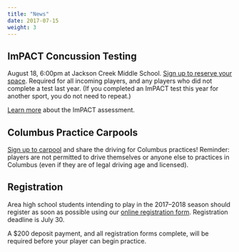 ```yaml
---
title: "News"
date: 2017-07-15
weight: 3
---
```


<!--- 
<img class="image main" src="sponsor-placeholder.png">
--->

ImPACT Concussion Testing
-------------------------
August 18, 6:00pm at Jackson Creek Middle School.
[Sign up to reserve your space][impact]. Required for all incoming
players, and any players who did not complete a test last year.
(If you completed an ImPACT test this year for another sport, you do
not need to repeat.)

[Learn more][impacttest] about the ImPACT assessment.

Columbus Practice Carpools
--------------------------
[Sign up to carpool][carpool] and share the driving for Columbus practices!
Reminder: players are not permitted to drive
themselves or anyone else to practices in Columbus (even if they are
of legal driving age and licensed).

[carpool]: http://www.signupgenius.com/go/10c084bacaa28a0fa7-blades6

Registration
------------
Area high school students intending to play in the 2017&ndash;2018 season
should register as soon as possible using our [online registration
form][form]. Registration deadline is July 30.

A $200 deposit payment, and all registration forms complete, will be
required before your player can begin practice.

[form]: https://docs.google.com/forms/d/e/1FAIpQLSfMF8We8YCKepB1_Cz_wV527T2bPyR_ufnAUZJkj1HaCyXr9w/viewform?usp=sf_link
[impact]: #
[impacttest]: https://www.impacttest.com/